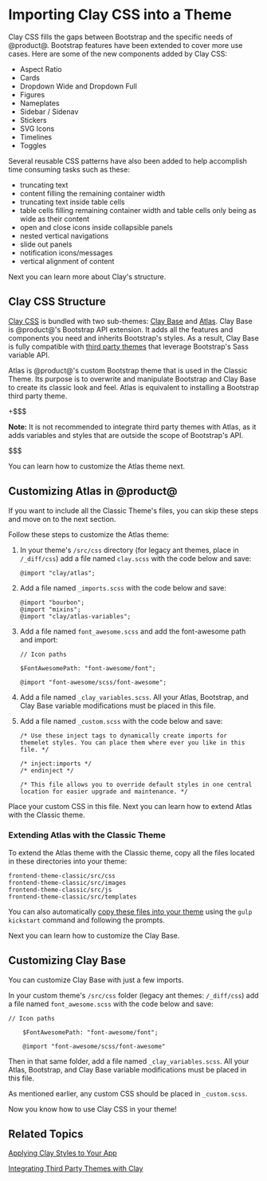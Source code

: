 # Importing Clay CSS into a Theme [](id=importing-clay-css-into-a-theme)

Clay CSS fills the gaps between Bootstrap and the specific needs of @product@. 
Bootstrap features have been extended to cover more use cases. Here are some of 
the new components added by Clay CSS: 

- Aspect Ratio
- Cards
- Dropdown Wide and Dropdown Full
- Figures
- Nameplates
- Sidebar / Sidenav
- Stickers
- SVG Icons
- Timelines
- Toggles

Several reusable CSS patterns have also been added to help accomplish time 
consuming tasks such as these:

- truncating text
- content filling the remaining container width
- truncating text inside table cells
- table cells filling remaining container width and table cells only being as 
  wide as their content
- open and close icons inside collapsible panels
- nested vertical navigations
- slide out panels
- notification icons/messages
- vertical alignment of content

Next you can learn more about Clay's structure.

## Clay CSS Structure [](id=clay-css-structure)

[Clay CSS](https://claycss.com/) 
is bundled with two sub-themes: 
[Clay Base](https://github.com/liferay/liferay-portal/tree/7.1.x/modules/apps/frontend-theme/frontend-theme-styled/src/main/resources/META-INF/resources/_styled/css/clay) 
and 
[Atlas](https://github.com/liferay/liferay-portal/tree/7.1.x/modules/apps/frontend-theme/frontend-theme-styled/src/main/resources/META-INF/resources/_styled/css/clay/atlas). 
Clay Base is @product@'s Bootstrap API extension. It adds all the features and 
components you need and inherits Bootstrap's styles. As a result, Clay Base is 
fully compatible with 
[third party themes](/develop/tutorials/-/knowledge_base/7-1/integrating-third-party-themes-with-clay) 
that leverage Bootstrap's Sass variable API.

Atlas is @product@'s custom Bootstrap theme that is used in the Classic Theme. 
Its purpose is to overwrite and manipulate Bootstrap and Clay Base to create its 
classic look and feel. Atlas is equivalent to installing a Bootstrap third party 
theme.

+$$$

**Note:** It is not recommended to integrate third party themes with Atlas, as
it adds variables and styles that are outside the scope of Bootstrap's API.

$$$

You can learn how to customize the Atlas theme next.

## Customizing Atlas in @product@ [](id=customizing-atlas-in-liferay)

If you want to include all the Classic Theme's files, you can skip these steps
and move on to the next section.

Follow these steps to customize the Atlas theme:

1.  In your theme's `/src/css` directory (for legacy ant themes, place in
    `/_diff/css`) add a file named `clay.scss` with the code below and save:

        @import "clay/atlas";

2.  Add a file named `_imports.scss` with the code below and save:

        @import "bourbon";
        @import "mixins";
        @import "clay/atlas-variables";


3.  Add a file named `font_awesome.scss` and add the font-awesome path and 
    import:

        // Icon paths
        
        $FontAwesomePath: "font-awesome/font";
        
        @import "font-awesome/scss/font-awesome";
 
4.  Add a file named `_clay_variables.scss`. All your Atlas, Bootstrap, and Clay 
    Base variable modifications must be placed in this file.

4.  Add a file named `_custom.scss` with the code below and save:

        /* Use these inject tags to dynamically create imports for 
        themelet styles. You can place them where ever you like in this file. */
        
        /* inject:imports */
        /* endinject */
        
        /* This file allows you to override default styles in one central 
        location for easier upgrade and maintenance. */

Place your custom CSS in this file. Next you can learn how to extend Atlas with
the Classic theme.

### Extending Atlas with the Classic Theme [](id=extending-atlas-with-the-classic-theme)

To extend the Atlas theme with the Classic theme, copy all the files located in
these directories into your theme:

    frontend-theme-classic/src/css
    frontend-theme-classic/src/images
    frontend-theme-classic/src/js
    frontend-theme-classic/src/templates

You can also automatically 
[copy these files into your theme](/develop/tutorials/-/knowledge_base/7-1/copying-an-existing-themes-files) 
using the `gulp kickstart` command and following the prompts. 

Next you can learn how to customize the Clay Base.

## Customizing Clay Base [](id=customizing-clay-base-in-liferay)

You can customize Clay Base with just a few imports.

In your custom theme's `/src/css` folder (legacy ant themes: 
`/_diff/css`) add a file named `font_awesome.scss` with the code below and save:

    // Icon paths
    
        $FontAwesomePath: "font-awesome/font";
        
        @import "font-awesome/scss/font-awesome"

Then in that same folder, add a file named `_clay_variables.scss`. All your
Atlas, Bootstrap, and Clay Base variable modifications must be placed in this
file.

As mentioned earlier, any custom CSS should be placed in `_custom.scss`.

Now you know how to use Clay CSS in your theme!

## Related Topics [](id=related-topics)

[Applying Clay Styles to Your App](/develop/tutorials/-/knowledge_base/7-1/applying-clay-styles-to-your-app)

[Integrating Third Party Themes with Clay](/develop/tutorials/-/knowledge_base/7-1/integrating-third-party-themes-with-clay)
